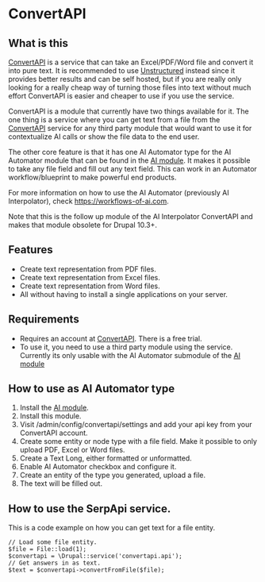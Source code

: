 
# ConvertAPI

## What is this

[ConvertAPI](https://www.convertapi.com/) is a service that can take an Excel/PDF/Word file and convert it into pure text. It is recommended to use [Unstructured](https://www.drupal.org/project/unstructured) instead since it provides better results and can be self hosted, but if you are really only looking for a really cheap way of turning those files into text without much effort ConvertAPI is easier and cheaper to use if you use the service.

ConvertAPI is a module that currently have two things available for it. The one thing is a service where you can get text from a file from the [ConvertAPI](https://www.convertapi.com/) service for any third party module that would want to use it for contextualize AI calls or show the file data to the end user.

The other core feature is that it has one AI Automator type for the AI Automator module that can be found in the [AI module](https://www.drupal.org/project/ai). It makes it possible to take any file field and fill out any text field. This can work in an Automator workflow/blueprint to make powerful end products.

For more information on how to use the AI Automator (previously AI Interpolator), check https://workflows-of-ai.com.

Note that this is the follow up module of the AI Interpolator ConvertAPI and makes that module obsolete for Drupal 10.3+.

## Features
* Create text representation from PDF files.
* Create text representation from Excel files.
* Create text representation from Word files.
* All without having to install a single applications on your server.
## Requirements
* Requires an account at [ConvertAPI](https://www.convertapi.com/). There is a free trial.
* To use it, you need to use a third party module using the service. Currently its only usable with the AI Automator submodule of the [AI module](https://www.drupal.org/project/ai)
## How to use as AI Automator type
1. Install the [AI module](https://www.drupal.org/project/ai).
2. Install this module.
3. Visit /admin/config/convertapi/settings and add your api key from your ConvertAPI account.
4. Create some entity or node type with a file field. Make it possible to only upload PDF, Excel or Word files.
5. Create a Text Long, either formatted or unformatted.
6. Enable AI Automator checkbox and configure it.
7. Create an entity of the type you generated, upload a file.
8. The text will be filled out.
## How to use the SerpApi service.
This is a code example on how you can get text for a file entity.

```
// Load some file entity.
$file = File::load(1);
$convertapi = \Drupal::service('convertapi.api');
// Get answers in as text.
$text = $convertapi->convertFromFile($file);
```
